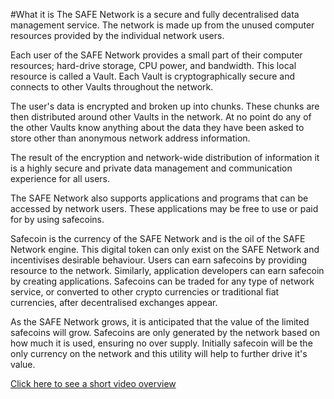 #What it is
The SAFE Network is a secure and fully decentralised data management service. The network is made up from the unused computer resources provided by the individual network users.

Each user of the SAFE Network provides a small part of their computer resources; hard-drive storage, CPU power, and bandwidth. This local resource is called a Vault. Each Vault is cryptographically secure and connects to other Vaults throughout the network.

The user's data is encrypted and broken up into chunks. These chunks are then distributed around other Vaults in the network. At no point do any of the other Vaults know anything about the data they have been asked to store other than anonymous network address information.

The result of the encryption and network-wide distribution of information it is a highly secure and private data management and communication experience for all users.

The SAFE Network also supports applications and programs that can be accessed by network users. These applications may be free to use or paid for by using safecoins.

Safecoin is the currency of the SAFE Network and is the oil of the SAFE Network engine. This digital token can only exist on the SAFE Network and incentivises desirable behaviour. Users can earn safecoins by providing resource to the network. Similarly, application developers can earn safecoin by creating applications. Safecoins can be traded for any type of network service, or converted to other crypto currencies or traditional fiat currencies, after decentralised exchanges appear.

As the SAFE Network grows, it is anticipated that the value of the limited safecoins will grow. Safecoins are only generated by the network based on how much it is used, ensuring no over supply. Initially safecoin will be the only currency on the network and this utility will help to further drive it's value.

[Click here to see a short video overview](https://www.youtube.com/watch?v=RdGH40oUVDY)
